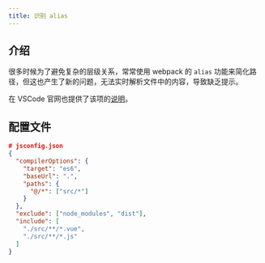 ```yaml
---
title: 识别 alias
---
```


## 介绍

很多时候为了避免复杂的层级关系，常常使用 webpack 的 `alias` 功能来简化路径，但这也产生了新的问题，无法实时解析文件中的内容，导致缺乏提示。

在 VSCode 官网也提供了该项的[说明](https://code.visualstudio.com/docs/languages/javascript#_javascript-projects-jsconfigjson)。



## 配置文件

```json
# jsconfig.json
{
  "compilerOptions": {
    "target": "es6",
    "baseUrl": ".",
    "paths": {
      "@/*": ["src/*"]
    }
  },
  "exclude": ["node_modules", "dist"],
  "include": [
    "./src/**/*.vue",
    "./src/**/*.js"
  ]
}
```

